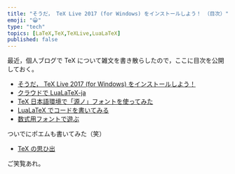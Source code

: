 ```yaml
---
title: "そうだ， TeX Live 2017 (for Windows) をインストールしよう！ （目次）"
emoji: "😀"
type: "tech"
topics: [LaTeX,TeX,TeXLive,LuaLaTeX]
published: false
---
```

最近，個人ブログで TeX について雑文を書き散らしたので，ここに目次を公開しておく。

- [そうだ， TeX Live 2017 (for Windows) をインストールしよう！](http://text.baldanders.info/remark/2017/09/install-tex-live-2017-for-windows/)
- [クラウドで LuaLaTeX-ja](http://text.baldanders.info/remark/2017/10/lualatex-ja-on-cloud/)
- [TeX 日本語環境で「源ノ」フォントを使ってみた](http://text.baldanders.info/remark/2017/10/using-source-han-fonts-by-japanese-tex/)
- [LuaLaTeX でコードを書いてみる](http://text.baldanders.info/remark/2017/10/writing-code-with-lualatex/)
- [数式用フォントで遊ぶ](http://text.baldanders.info/remark/2017/10/math-fonts/)

ついでにポエムも書いてみた（笑）

- [TeX の思ひ出](http://text.baldanders.info/remark/2017/09/tex-born-in-1978/)

ご笑覧あれ。

